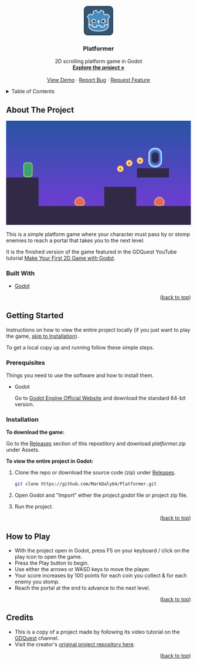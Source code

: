 <!-- PROJECT LOGO -->
<div align="center">
  <a href="https://github.com/MarkDaly64/Platformer">
    <img src="icon.png" alt="Logo" height="80" width="80"/>
  </a>
  <h3>Platformer</h3>

  <p>
    2D scrolling platform game in Godot
    <br />
    <a href="https://github.com/MarkDaly64/Platformer"><strong>Explore the project »</strong></a>
    <br />
    <br />
    <a href="https://github.com/MarkDaly64/Platformer">View Demo</a>
    ·
    <a href="https://github.com/MarkDaly64/Platformer/issues">Report Bug</a>
    ·
    <a href="https://github.com/MarkDaly64/Platformer/issues">Request Feature</a>
  </p>
</div>

<!-- TABLE OF CONTENTS -->
<details>
  <summary>Table of Contents</summary>
  <ol>
    <li>
      <a href="#about-the-project">About The Project</a>
      <ul>
        <li><a href="#built-with">Built With</a></li>
      </ul>
    </li>
    <li>
      <a href="#getting-started">Getting Started</a>
      <ul>
        <li><a href="#prerequisites">Prerequisites</a></li>
        <li><a href="#installation">Installation</a></li>
      </ul>
    </li>
    <li><a href="#how-to-play">How to Play</a></li>
    <li><a href="#credits">Credits</a></li>
  </ol>
</details>

<!-- ABOUT THE PROJECT -->
## About The Project

![Screenshot of gameplay](gameplay.png "Gameplay")

This is a simple platform game where your character must pass by or stomp enemies to reach a portal that takes you to the next level.

It is the finished version of the game featured in the GDQuest YouTube tutorial 
[Make Your First 2D Game with Godot](https://www.youtube.com/playlist?list=PLhqJJNjsQ7KH_z21S_XeXD3Ht3WnSqW97 "Godot 2D Platformer").

### Built With

* [Godot](https://godotengine.org/)

<p align="right">(<a href="#top">back to top</a>)</p>

<!-- GETTING STARTED -->
## Getting Started

Instructions on how to view the entire project locally (if you just want to play the game, <a href="#installation">skip to Installation</a>).

To get a local copy up and running follow these simple steps.

### Prerequisites

Things you need to use the software and how to install them.
* Godot

   Go to [Godot Engine Official Website](https://godotengine.org/download "Download") and download the standard 64-bit version.

### Installation
**To download the game:**

Go to the [Releases](https://github.com/MarkDaly64/Platformer/releases "Releases") section of this repostitory and download *platformer.zip* under Assets.

**To view the entire project in Godot:**
1. Clone the repo or download the source code (zip) under [Releases](https://github.com/MarkDaly64/Platformer/releases "Releases").
   ```sh
   git clone https://github.com/MarkDaly64/Platformer.git
   ```

2. Open Godot and "Import" either the *project.godot* file or project zip file.
   
3. Run the project.

<p align="right">(<a href="#top">back to top</a>)</p>

<!-- HOW TO PLAY -->
## How to Play

* With the project open in Godot, press F5 on your keyboard / click on the play icon to open the game.
* Press the Play button to begin.
* Use either the arrows or WASD keys to move the player.
* Your score increases by 100 points for each coin you collect & for each enemy you stomp.
* Reach the portal at the end to advance to the next level.

<!--Click [here](https://github.com/MarkDaly64/Platformer "Demo") to view the demo.-->

<p align="right">(<a href="#top">back to top</a>)</p>

<!-- ACKNOWLEDGMENTS -->
## Credits

* This is a copy of a project made by following its video tutorial on the [GDQuest](https://www.youtube.com/playlist?list=PLhqJJNjsQ7KH_z21S_XeXD3Ht3WnSqW97 "Godot 2D Platformer") channel.
* Visit the creator's [original project repository here](https://github.com/GDQuest/godot-beginner-2d-platformer).

<p align="right">(<a href="#top">back to top</a>)</p>
